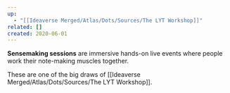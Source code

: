 ```yaml
---
up:
  - "[[Ideaverse Merged/Atlas/Dots/Sources/The LYT Workshop]]"
related: []
created: 2020-06-01
---
```

 **Sensemaking sessions** are immersive hands-on live events where people work their note-making muscles together.

These are one of the big draws of [[Ideaverse Merged/Atlas/Dots/Sources/The LYT Workshop]].